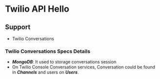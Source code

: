 # Twilio API Hello

## Support
- Twilio Conversations

### Twilio Conversations Specs Details
- ***MongoDB***: It used to storage conversations session
- On Twilio Console Conversation services, Conversation could be found in ***Channels*** and users on ***Users***.